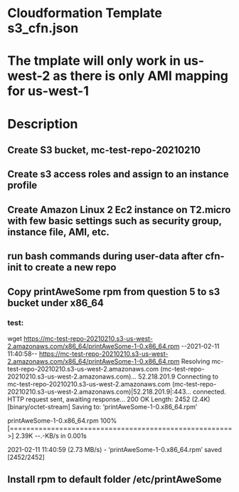 # Cloudformation Template s3_cfn.json

# The tmplate will only work in us-west-2 as there is only AMI mapping for us-west-1

# Description

## Create S3 bucket, mc-test-repo-20210210

## Create s3 access roles and assign to an instance profile

## Create Amazon Linux 2 Ec2 instance on T2.micro with few basic settings such as security group, instance file, AMI, etc.

## run bash commands during user-data after cfn-init to create a new repo

## Copy printAweSome rpm from question 5 to s3 bucket under x86_64

### test:

wget https://mc-test-repo-20210210.s3-us-west-2.amazonaws.com/x86_64/printAweSome-1-0.x86_64.rpm
--2021-02-11 11:40:58--  https://mc-test-repo-20210210.s3-us-west-2.amazonaws.com/x86_64/printAweSome-1-0.x86_64.rpm
Resolving mc-test-repo-20210210.s3-us-west-2.amazonaws.com (mc-test-repo-20210210.s3-us-west-2.amazonaws.com)... 52.218.201.9
Connecting to mc-test-repo-20210210.s3-us-west-2.amazonaws.com (mc-test-repo-20210210.s3-us-west-2.amazonaws.com)|52.218.201.9|:443... connected.
HTTP request sent, awaiting response... 200 OK
Length: 2452 (2.4K) [binary/octet-stream]
Saving to: ‘printAweSome-1-0.x86_64.rpm’

printAweSome-1-0.x86_64.rpm     100%[======================================================>]   2.39K  --.-KB/s    in 0.001s  

2021-02-11 11:40:59 (2.73 MB/s) - ‘printAweSome-1-0.x86_64.rpm’ saved [2452/2452]



## Install rpm to default folder /etc/printAweSome
